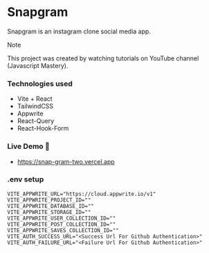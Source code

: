# Snapgram
Snapgram is an instagram clone social media app.

> [!Note]
> This project was created by watching tutorials on YouTube channel (Javascript Mastery).

### Technologies used
* Vite + React
* TailwindCSS
* Appwrite
* React-Query
* React-Hook-Form

### Live Demo 🎉
* https://snap-gram-two.vercel.app

### .env setup
```env
VITE_APPWRITE_URL="https://cloud.appwrite.io/v1"
VITE_APPWRITE_PROJECT_ID=""
VITE_APPWRITE_DATABASE_ID=""
VITE_APPWRITE_STORAGE_ID=""
VITE_APPWRITE_USER_COLLECTION_ID=""
VITE_APPWRITE_POST_COLLECTION_ID=""
VITE_APPWRITE_SAVES_COLLECTION_ID=""
VITE_AUTH_SUCCESS_URL="<Success Url For Github Authentication>"
VITE_AUTH_FAILURE_URL="<Failure Url For Github Authentication>"
```
